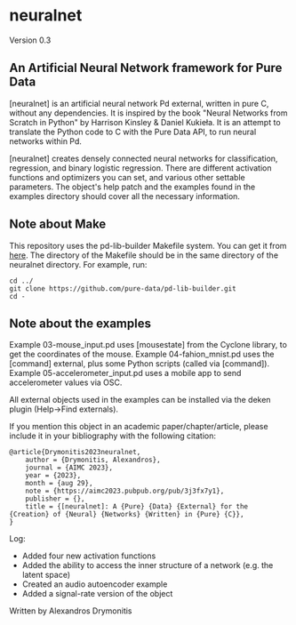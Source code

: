 # neuralnet
Version 0.3
## An Artificial Neural Network framework for Pure Data
[neuralnet] is an artificial neural network Pd external, written in pure C, without any dependencies. It is inspired by the book "Neural Networks from Scratch in Python" by Harrison Kinsley & Daniel Kukieła. It is an attempt to translate the Python code to C with the Pure Data API, to run neural networks within Pd.

[neuralnet] creates densely connected neural networks for classification, regression, and binary logistic regression. There are different activation functions and optimizers you can set, and various other settable parameters. The object's help patch and the examples found in the examples directory should cover all the necessary information.

## Note about Make
This repository uses the pd-lib-builder Makefile system. You can get it from [here](https://github.com/pure-data/pd-lib-builder). The directory of the Makefile should be in the same directory of the neuralnet directory. For example, run:
```
cd ../
git clone https://github.com/pure-data/pd-lib-builder.git
cd -
```

## Note about the examples
Example 03-mouse_input.pd uses [mousestate] from the Cyclone library, to get the coordinates of the mouse.
Example 04-fahion_mnist.pd uses the [command] external, plus some Python scripts (called via [command]).
Example 05-accelerometer_input.pd uses a mobile app to send accelerometer values via OSC.

All external objects used in the examples can be installed via the deken plugin (Help->Find externals).

If you mention this object in an academic paper/chapter/article, please include it in your bibliography with the following citation:

```
@article{Drymonitis2023neuralnet,
	author = {Drymonitis, Alexandros},
	journal = {AIMC 2023},
	year = {2023},
	month = {aug 29},
	note = {https://aimc2023.pubpub.org/pub/3j3fx7y1},
	publisher = {},
	title = {[neuralnet]: A {Pure} {Data} {External} for the {Creation} of {Neural} {Networks} {Written} in {Pure} {C}},
}
```

Log:<br />
- Added four new activation functions
- Added the ability to access the inner structure of a network (e.g. the latent space)
- Created an audio autoencoder example
- Added a signal-rate version of the object

Written by Alexandros Drymonitis
